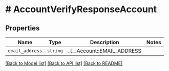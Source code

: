 # # AccountVerifyResponseAccount



## Properties

Name | Type | Description | Notes
------------ | ------------- | ------------- | -------------
| `email_address` | ```string``` |  _t__Account::EMAIL_ADDRESS  |  |

[[Back to Model list]](../../README.md#models) [[Back to API list]](../../README.md#endpoints) [[Back to README]](../../README.md)
